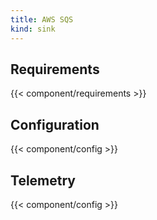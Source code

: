 ```yaml
---
title: AWS SQS
kind: sink
---
```


## Requirements

{{< component/requirements >}}

## Configuration

{{< component/config >}}

## Telemetry

{{< component/config >}}
